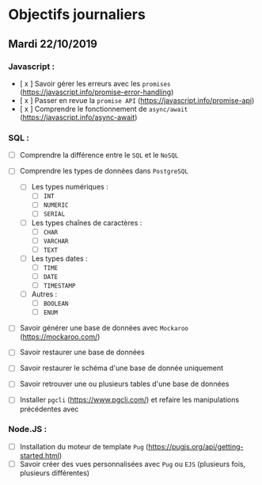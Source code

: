 # Objectifs journaliers

## Mardi 22/10/2019


### Javascript : 

* [ x ] Savoir gérer les erreurs avec les `promises` (https://javascript.info/promise-error-handling)
* [ x ] Passer en revue la `promise API` (https://javascript.info/promise-api)
* [ x ] Comprendre le fonctionnement de `async/await` (https://javascript.info/async-await)

### SQL :

* [ ] Comprendre la différence entre le `SQL` et le `NoSQL`

* [ ] Comprendre les types de données dans `PostgreSQL`
  * [ ] Les types numériques :
    * [ ] `INT`
    * [ ] `NUMERIC`
    * [ ] `SERIAL`
  * [ ] Les types chaînes de caractères :
    * [ ] `CHAR`
    * [ ] `VARCHAR`
    * [ ] `TEXT`
  * [ ] Les types dates : 
    * [ ] `TIME`
    * [ ] `DATE`
    * [ ] `TIMESTAMP`
  * [ ] Autres :
    * [ ] `BOOLEAN`
    * [ ] `ENUM`

* [ ] Savoir générer une base de données avec `Mockaroo` (https://mockaroo.com/)
* [ ] Savoir restaurer une base de données
* [ ] Savoir restaurer le schéma d'une base de donnée uniquement
* [ ] Savoir retrouver une ou plusieurs tables d'une base de données
* [ ] Installer `pgcli` (https://www.pgcli.com/) et refaire les manipulations précédentes avec

### Node.JS : 

* [ ] Installation du moteur de template `Pug` (https://pugjs.org/api/getting-started.html)
* [ ] Savoir créer des vues personnalisées avec `Pug` ou `EJS` (plusieurs fois, plusieurs différentes)
